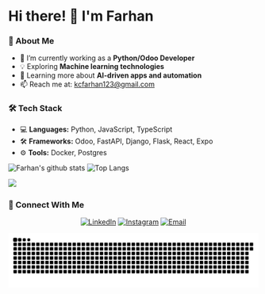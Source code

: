 # Hi there! 👋 I'm Farhan

### 🚀 About Me

- 🔭 I’m currently working as a **Python/Odoo Developer**
- 💡 Exploring **Machine learning technologies**
- 🌱 Learning more about **AI-driven apps and automation**
- 📫 Reach me at: kcfarhan123@gmail.com

### 🛠️ Tech Stack

- 💻 **Languages:** Python, JavaScript, TypeScript
- 🛠️ **Frameworks:** Odoo, FastAPI, Django, Flask, React, Expo
- ⚙️ **Tools:** Docker, Postgres

![Farhan's github stats](https://github-readme-stats.vercel.app/api?username=mdfarhankc&theme=tokyonight&show_icons=true&hide=["issues"])
![Top Langs](https://github-readme-stats.vercel.app/api/top-langs/?username=mdfarhankc&theme=tokyonight&layout=compact)

![](https://komarev.com/ghpvc/?username=mdfarhankc)

### 🔗 Connect With Me

<p align="center">
    <a href="https://www.linkedin.com/in/mdfarhankc/"><img alt="LinkedIn" src="https://img.shields.io/badge/LinkedIn-Mohammed%20Farhan%20KC-blue?style=flat-square&logo=linkedin"></a>
    <a href="https://www.instagram.com/md_farhankc/"><img alt="Instagram" src="https://img.shields.io/badge/Instagram-md_farhankc-blue?style=flat-square&logo=instagram"></a>
    <a href="mailto:kcfarhan123@gmail.com"><img alt="Email" src="https://img.shields.io/badge/Email-kcfarhan123@gmail.com-blue?style=flat-square&logo=gmail"></a>
</p>

[![](https://github.com/mdfarhankc/mdfarhankc/blob/main/github-contribution-grid-snake.svg)](https://www.linkedin.com/in/mdfarhankc/)
